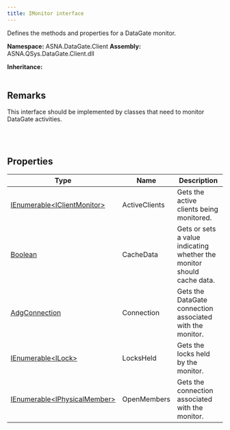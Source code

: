 ```yaml
---
title: IMonitor interface
---
```


Defines the methods and properties for a DataGate monitor.

**Namespace:** ASNA.DataGate.Client
**Assembly:** ASNA.QSys.DataGate.Client.dll

**Inheritance:** 
<br>
<br>

## Remarks
This interface should be implemented by classes that need to monitor DataGate activities.

<br>
<br>

## Properties

| Type | Name | Description
| --- | --- | --- 
| [IEnumerable\<IClientMonitor\>](https://learn.microsoft.com/en-us/dotnet/api/system.collections.generic.ienumerable-1?view=net-8.0) | ActiveClients | Gets the active clients being monitored. |
| [Boolean](https://docs.microsoft.com/en-us/dotnet/api/system.boolean) | CacheData | Gets or sets a value indicating whether the monitor should cache data. |
| [AdgConnection](/reference/datagate/data-gate-client/adg-connection.html) | Connection | Gets the DataGate connection associated with the monitor. |
| [IEnumerable\<ILock\>](https://learn.microsoft.com/en-us/dotnet/api/system.collections.generic.ienumerable-1?view=net-8.0) | LocksHeld | Gets the locks held by the monitor. |
| [IEnumerable\<IPhysicalMember\>](https://learn.microsoft.com/en-us/dotnet/api/system.collections.generic.ienumerable-1?view=net-8.0) | OpenMembers | Gets the connection associated with the monitor. |
